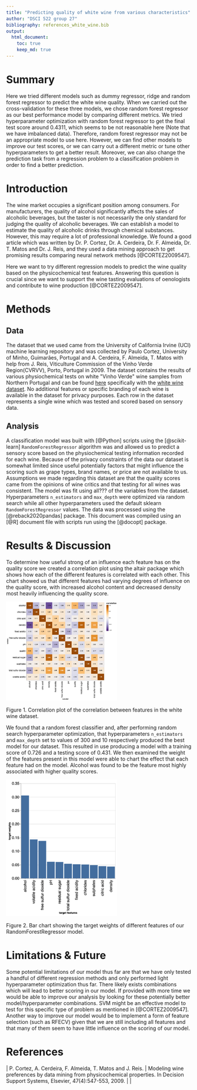 ```yaml
---
title: "Predicting quality of white wine from various characteristics"
author: "DSCI 522 group 27"
bibliography: references_white_wine.bib
output: 
  html_document:
    toc: true
    keep_md: true
---
```




# **Summary**

Here we tried different models such as dummy regressor, ridge and random forest regressor to predict the white wine quality. When we carried out the cross-validation for these three models, we chose random forest regressor as our best performance model by comparing different metrics. We tried hyperparameter optimization with random forest regressor to get the final test score around 0.4311, which seems to be not reasonable here (Note that we have imbalanced data). Therefore, random forest regressor may not be an appropriate model to use here. However, we can find other models to improve our test scores, or we can carry out a different metric or tune other hyperparameters to get a better result. Moreover, we can also change the prediction task from a regression problem to a classification problem in order to find a better prediction.

# **Introduction**

The wine market occupies a significant position among consumers. For manufacturers, the quality of alcohol significantly affects the sales of alcoholic beverages, but the taster is not necessarily the only standard for judging the quality of alcoholic beverages. We can establish a model to estimate the quality of alcoholic drinks through chemical substances. However, this may require a lot of professional knowledge. We found a good article which was written by Dr. P. Cortez, Dr. A. Cerdeira, Dr. F. Almeida, Dr. T. Matos and Dr. J. Reis, and they used a data mining approach to get promising results comparing neural network methods [@CORTEZ2009547].

Here we want to try different regression models to predict the wine quality based on the physicochemical test features. Answering this question is crucial since we want to support the wine tasting evaluations of oenologists and contribute to wine production [@CORTEZ2009547].

# **Methods**

## **Data**

The dataset that we used came from the University of California Irvine (UCI) machine learning repository and was collected by Paulo Cortez, University of Minho, Guimarães, Portugal and A. Cerdeira, F. Almeida, T. Matos with help from J. Reis, Viticulture Commission of the Vinho Verde Region(CVRVV), Porto, Portugal in 2009. The dataset contains the results of various physiochemical tests on white "Vinho Verde" wine samples from Northern Portugal and can be found [here](https://archive.ics.uci.edu/ml/datasets/wine+quality) specifically with the [white wine dataset](%5Bhttps://archive.ics.uci.edu/ml/machine-learning-databases/wine-quality/winequality-white.csv). No additional features or specific branding of each wine is available in the dataset for privacy purposes. Each row in the dataset represents a single wine which was tested and scored based on sensory data.

## **Analysis**

A classification model was built with [@Python] scripts using the [@scikit-learn] `RandomForestRegressor` algorithm was and allowed us to predict a sensory score based on the physiochemical testing information recorded for each wine. Because of the privacy constraints of the data our dataset is somewhat limited since useful potentially factors that might influence the scoring such as grape types, brand names, or price are not available to us. Assumptions we made regarding this dataset are that the quality scores came from the opinions of wine critics and that testing for all wines was consistent. The model was fit using all??? of the variables from the dataset. Hyperparameters `n_estimators` and `max_depth` were optimized via random search while all other hyperparameters used the default sklearn `RandomForestRegressor` values. The data was processed using the [@reback2020pandas] package. This document was compiled using an [@R] document file with scripts run using the [@docopt] package.

# **Results & Discussion**

To determine how useful strong of an influence each feature has on the quality score we created a correlation plot using the altair package which shows how each of the different features is correlated with each other. This chart showed us that different features had varying degrees of influence on the quality score, with increased alcohol content and decreased density most heavily influencing the quality score. 

<div class="figure">
<img src="../results/feature_correlation.png" alt="Figure 1. Correlation plot of the correlation between features in the white wine dataset." width="60%" />
<p class="caption">Figure 1. Correlation plot of the correlation between features in the white wine dataset.</p>
</div>

We found that a random forest classifier and, after performing random search hyperparameter optimization, that hyperparameters `n_estimators` and `max_depth` set to values of 300 and 10 respectively produced the best model for our dataset. This resulted in use producing a model with a training score of 0.726 and a testing score of 0.431. We then examined the weight of the features present in this model were able to chart the effect that each feature had on the model. Alcohol was found to be the feature most highly associated with higher quality scores.

<div class="figure">
<img src="../results/feature_weight.png" alt="Figure 2. Bar chart showing the target weights of different features of our RandomForestRegressor model." width="60%" />
<p class="caption">Figure 2. Bar chart showing the target weights of different features of our RandomForestRegressor model.</p>
</div>

# Limitations & Future

Some potential limitations of our model thus far are that we have only tested a handful of different regression methods and only performed light hyperparameter optimization thus far. There likely exists combinations which will lead to better scoring in our model. If provided with more time we would be able to improve our analysis by looking for these potentially better model/hyperparameter combinations. SVM might be an effective model to test for this specific type of problem as mentioned in [@CORTEZ2009547]. Another way to improve our model would be to implement a form of feature selection (such as RFECV) given that we are still including all features and that many of them seem to have little influence on the scoring of our model.

# References

| P. Cortez, A. Cerdeira, F. Almeida, T. Matos and J. Reis.
|       Modeling wine preferences by data mining from physicochemical properties. In Decision Support Systems, Elsevier, 47(4):547-553, 2009.
| 
| 
